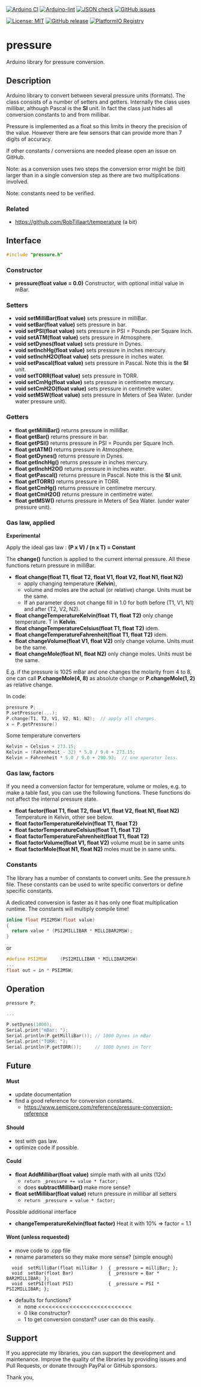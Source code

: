 
[![Arduino CI](https://github.com/RobTillaart/pressure/workflows/Arduino%20CI/badge.svg)](https://github.com/marketplace/actions/arduino_ci)
[![Arduino-lint](https://github.com/RobTillaart/pressure/actions/workflows/arduino-lint.yml/badge.svg)](https://github.com/RobTillaart/pressure/actions/workflows/arduino-lint.yml)
[![JSON check](https://github.com/RobTillaart/pressure/actions/workflows/jsoncheck.yml/badge.svg)](https://github.com/RobTillaart/pressure/actions/workflows/jsoncheck.yml)
[![GitHub issues](https://img.shields.io/github/issues/RobTillaart/pressure.svg)](https://github.com/RobTillaart/pressure/issues)

[![License: MIT](https://img.shields.io/badge/license-MIT-green.svg)](https://github.com/RobTillaart/pressure/blob/master/LICENSE)
[![GitHub release](https://img.shields.io/github/release/RobTillaart/pressure.svg?maxAge=3600)](https://github.com/RobTillaart/pressure/releases)
[![PlatformIO Registry](https://badges.registry.platformio.org/packages/robtillaart/library/pressure.svg)](https://registry.platformio.org/libraries/robtillaart/pressure)


# pressure

Arduino library for pressure conversion.


## Description

Arduino library to convert between several pressure units (formats).
The class consists of a number of setters and getters. 
Internally the class uses millibar, although Pascal is the **SI** unit. 
In fact the class just hides all conversion constants to and from millibar.

Pressure is implemented as a float so this limits in theory the precision of the value.
However there are few sensors that can provide more than 7 digits of accuracy.

If other constants / conversions are needed please open an issue on GitHub.

Note: as a conversion uses two steps the conversion error might be (bit) larger 
than in a single conversion step as there are two multiplications involved.

Note: constants need to be verified.


### Related

- https://github.com/RobTillaart/temperature (a bit)


## Interface

```cpp
#include "pressure.h"
```

### Constructor

- **pressure(float value = 0.0)** Constructor, with optional initial value in mBar.


### Setters

- **void setMilliBar(float value)** sets pressure in milliBar.
- **void setBar(float value)** sets pressure in bar.
- **void setPSI(float value)** sets pressure in PSI = Pounds per Square Inch.
- **void setATM(float value)** sets pressure in Atmosphere.
- **void setDynes(float value)** sets pressure in Dynes.
- **void setInchHg(float value)** sets pressure in inches mercury.
- **void setInchH2O(float value)** sets pressure in inches water.
- **void setPascal(float value)** sets pressure in Pascal. Note this is the **SI** unit.
- **void setTORR(float value)** sets pressure in TORR.
- **void setCmHg(float value)** sets pressure in centimetre mercury.
- **void setCmH2O(float value)** sets pressure in centimetre water.
- **void setMSW(float value)** sets pressure in Meters of Sea Water. (under water pressure unit).


### Getters

- **float getMilliBar()** returns pressure in milliBar.
- **float getBar()** returns pressure in bar.
- **float getPSI()** returns pressure in PSI = Pounds per Square Inch.
- **float getATM()** returns pressure in Atmosphere.
- **float getDynes()** returns pressure in Dynes.
- **float getInchHg()** returns pressure in inches mercury.
- **float getInchH2O()** returns pressure in inches water.
- **float getPascal()** returns pressure in Pascal. Note this is the **SI** unit.
- **float getTORR()** returns pressure in TORR.
- **float getCmHg()** returns pressure in centimetre mercury.
- **float getCmH2O()** returns pressure in centimetre water.
- **float getMSW()** returns pressure in Meters of Sea Water. (under water pressure unit).


### Gas law, applied

**Experimental**

Apply the ideal gas law : **(P x V) / (n x T) = Constant**

The **change()** function is applied to the current internal pressure.
All these functions return pressure in milliBar.

- **float change(float T1, float T2, float V1, float V2, float N1, float N2)**
  - apply changing temperature (**Kelvin**), 
  - volume and moles are the actual (or relative) change. Units must be the same.
  - If an parameter does not change fill in 1.0 for both before (T1, V1, N1) and after (T2, V2, N2).
- **float changeTemperatureKelvin(float T1, float T2)** only change temperature. T in **Kelvin**.
- **float changeTemperatureCelsius(float T1, float T2)** idem.
- **float changeTemperatureFahrenheit(float T1, float T2)** idem.
- **float changeVolume(float V1, float V2)** only change volume. Units must be the same.
- **float changeMole(float N1, float N2)** only change moles. Units must be the same.

E.g. if the pressure is 1025 mBar and one changes the molarity from 4 to 8,
one can call **P.changeMole(4, 8)** as absolute change or **P.changeMole(1, 2)**
as relative change.

In code:

```cpp
pressure P;
P.setPressure(...);
P.change(T1, T2, V1, V2, N1, N2);  // apply all changes.
x = P.getPressure()
```

Some temperature converters

```cpp
Kelvin = Celsius + 273.15;
Kelvin = (Fahrenheit - 32) * 5.0 / 9.0 + 273.15;
Kelvin = Fahrenheit * 5.0 / 9.0 + 290.93;  // one operator less.
```

### Gas law, factors

If you need a conversion factor for temperature, volume or moles, 
e.g. to make a table fast, you can use the following functions. 
These functions do not affect the internal pressure state.

- **float factor(float T1, float T2, float V1, float V2, float N1, float N2)**
Temperature in Kelvin, other see below.
- **float factorTemperatureKelvin(float T1, float T2)** 
- **float factorTemperatureCelsius(float T1, float T2)**
- **float factorTemperatureFahrenheit(float T1, float T2)**
- **float factorVolume(float V1, float V2)** volume must be in same units
- **float factorMole(float N1, float N2)** moles must be in same units.


### Constants

The library has a number of constants to convert units. See the pressure.h file.
These constants can be used to write specific convertors or define specific constants.

A dedicated conversion is faster as it has only one float multiplication runtime.
The constants will multiply compile time!


```cpp
inline float PSI2MSW(float value)
{
  return value * (PSI2MILLIBAR * MILLIBAR2MSW);
}
```

or
```cpp 
#define PSI2MSW     (PSI2MILLIBAR * MILLIBAR2MSW)
...
float out = in * PSI2MSW;
```


## Operation

```cpp
pressure P;

...

P.setDynes(1000);
Serial.print("mBar: ");
Serial.println(P.getMilliBar()); // 1000 Dynes in mBar
Serial.print("TORR: ");
Serial.println(P.getTORR());     // 1000 Dynes in Torr
```


## Future

#### Must

- update documentation
- find a good reference for conversion constants.
  - https://www.semicore.com/reference/pressure-conversion-reference

#### Should

- test with gas law.
- optimize code if possible.

#### Could

- **float AddMillibar(float value)** simple math with all units (12x)
  - ```return _pressure += value * factor;```
  - does **subtractMillibar()** make more sense?
- **float setMillibar(float value)** return pressure in millibar all setters
  - ```return _pressure = value * factor;```

Possible additional interface
- **changeTemperatureKelvin(float factor)**  Heat it with 10% => factor = 1.1


#### Wont (unless requested)

- move code to .cpp file
- rename parameters so they make more sense?  (simple enough)
```
  void  setMilliBar(float milliBar )  { _pressure = milliBar; };
  void  setBar(float Bar)             { _pressure = Bar * BAR2MILLIBAR; };
  void  setPSI(float PSI)             { _pressure = PSI * PSI2MILLIBAR; };
```
- defaults for functions?
  - none  <<<<<<<<<<<<<<<<<<<<<<<<<<<
  - 0 like constructor?
  - 1 to get conversion constant?  user can do this easily.


## Support

If you appreciate my libraries, you can support the development and maintenance.
Improve the quality of the libraries by providing issues and Pull Requests, or
donate through PayPal or GitHub sponsors.

Thank you,

